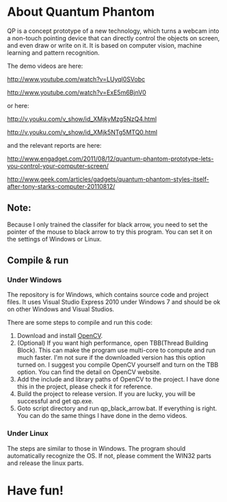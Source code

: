 
# About Quantum Phantom

QP is a concept prototype of a new technology, which turns a webcam into a non-touch pointing device that
can directly control the objects on screen, and even draw or write on it. It is based on computer vision,
machine learning and pattern recognition.

The demo videos are here:

http://www.youtube.com/watch?v=LUyql0SVobc

http://www.youtube.com/watch?v=ExE5m6BjnV0

or here:

http://v.youku.com/v_show/id_XMjkyMzg5NzQ4.html

http://v.youku.com/v_show/id_XMjk5NTg5MTQ0.html

and the relevant reports are here:

http://www.engadget.com/2011/08/12/quantum-phantom-prototype-lets-you-control-your-computer-screen/

http://www.geek.com/articles/gadgets/quantum-phantom-styles-itself-after-tony-starks-computer-20110812/

## Note:
Because I only trained the classifer for black arrow, you need to set the pointer of the mouse to black arrow to try this program. You can set it on the settings of Windows or Linux.

## Compile & run

### Under Windows
The repository is for Windows, which contains source code and project files. It uses Visual Studio Express 2010 under Windows 7 and should be ok on other Windows and Visual Studios.

There are some steps to compile and run this code:

1. Download and install [OpenCV](http://opencv.org/).
2. (Optional) If you want high performance, open TBB(Thread Building Block). This can make the program use multi-core to compute and run much faster. I'm not sure if the downloaded version has this option turned on. I suggest you compile OpenCV yourself and turn on the TBB option. You can find the detail on OpenCV website.
3. Add the include and library paths of OpenCV to the project. I have done this in the project, please check it for reference.
4. Build the project to release version. If you are lucky, you will be successful and get qp.exe.
5. Goto script directory and run qp_black_arrow.bat. If everything is right. You can do the same things I have done in the demo videos.

### Under Linux
The steps are similar to those in Windows. The program should automatically recognize the OS. If not, please comment the WIN32 parts and release the linux parts.

# Have fun!

